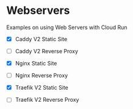 # Webservers 

Examples on using Web Servers with Cloud Run

- [x] Caddy V2 Static Site
- [ ] Caddy V2 Reverse Proxy 
- [x] Nginx Static Site
- [ ] Nginx Reverse Proxy 
- [x] Traefik V2 Static Site
- [ ] Traefik V2 Reverse Proxy

